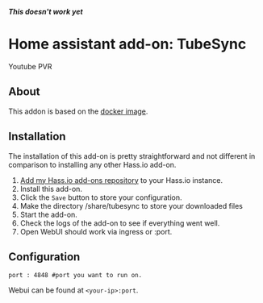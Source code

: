 *****This doesn't work yet*****

# Home assistant add-on: TubeSync

Youtube PVR

## About

This addon is based on the [docker image](https://github.com/meeb/tubesync).

## Installation

The installation of this add-on is pretty straightforward and not different in
comparison to installing any other Hass.io add-on.

1. [Add my Hass.io add-ons repository][repository] to your Hass.io instance.
1. Install this add-on.
1. Click the `Save` button to store your configuration.
1. Make the directory /share/tubesync to store your downloaded files
1. Start the add-on.
1. Check the logs of the add-on to see if everything went well.
1. Open WebUI should work via ingress or <your-ip>:port.

## Configuration

```
port : 4848 #port you want to run on.
```

Webui can be found at `<your-ip>:port`.

[repository]: https://github.com/googanhiem/gords-ha-addons
